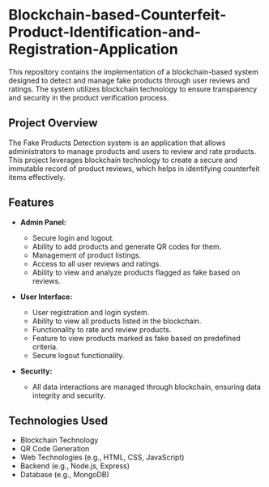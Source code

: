 # Blockchain-based-Counterfeit-Product-Identification-and-Registration-Application

This repository contains the implementation of a blockchain-based system designed to detect and manage fake products through user reviews and ratings. The system utilizes blockchain technology to ensure transparency and security in the product verification process.

## Project Overview

The Fake Products Detection system is an application that allows administrators to manage products and users to review and rate products. This project leverages blockchain technology to create a secure and immutable record of product reviews, which helps in identifying counterfeit items effectively.

## Features

- **Admin Panel:**
  - Secure login and logout.
  - Ability to add products and generate QR codes for them.
  - Management of product listings.
  - Access to all user reviews and ratings.
  - Ability to view and analyze products flagged as fake based on reviews.

- **User Interface:**
  - User registration and login system.
  - Ability to view all products listed in the blockchain.
  - Functionality to rate and review products.
  - Feature to view products marked as fake based on predefined criteria.
  - Secure logout functionality.

- **Security:**
  - All data interactions are managed through blockchain, ensuring data integrity and security.

## Technologies Used

- Blockchain Technology
- QR Code Generation
- Web Technologies (e.g., HTML, CSS, JavaScript)
- Backend (e.g., Node.js, Express)
- Database (e.g., MongoDB)
